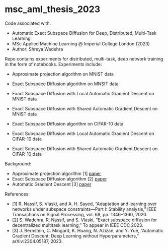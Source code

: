 # msc_aml_thesis_2023

Code associated with:
 - Automatic Exact Subspace Diffusion for Deep, Distributed, Multi-Task Learning
 - MSc Applied Machine Learning @ Imperial College London (2023)
 - Author: Shreya Wadehra

Repo contains experiments for distributed, multi-task, deep network training in the form of notebooks. Experiments include:
 - Approximate projection algorithm on MNIST data
 - Exact Subspace Diffusion algorithm on MNSIT data
 - Exact Subspace Diffusion with Local Automatic Gradient Descent on MNIST data
 - Exact Subspace Diffusion with Shared Automatic Gradient Descent on MNIST data

 - Exact Subspace Diffusion algorithm on CIFAR-10 data
 - Exact Subspace Diffusion with Local Automatic Gradient Descent on CIFAR-10 data
 - Exact Subspace Diffusion with Shared Automatic Gradient Descent on CIFAR-10 data

Background:
 - Approximate projection algorithm [1]   [paper](https://arxiv.org/abs/1905.08750)
 - Exact Subspace Diffusion algorithm [2] [paper](https://arxiv.org/abs/2304.07358)  
 - Automatic Gradient Descent [3]         [paper](https://arxiv.org/abs/2304.05187) 

References:
 - [1] R. Nassif, S. Vlaski, and A. H. Sayed, “Adaptation and learning over networks under subspace constraints—Part I: Stability analysis,” IEEE Transactions on Signal Processing, vol. 68, pp. 1346–1360, 2020.
 - [2] S. Wadehra, R. Nassif, and S. Vlaski, “Exact subspace diffusion for decentralized multitask learning,” To appear in IEEE CDC 2023.
 - [3] J. Bernstein, C. Mingard, K. Huang, N. Azizan, and Y. Yue, “Automatic Gradient Descent: Deep Learning without Hyperparameters,” arXiv:2304.05187, 2023.